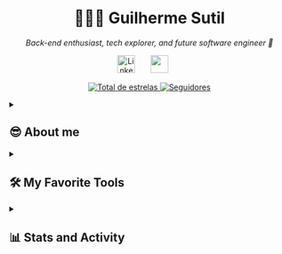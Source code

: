 <h1 align="center">👨🏻‍💻 Guilherme Sutil</h1>
<p align="center">
    <p align="center"><i>Back-end enthusiast, tech explorer, and future software engineer 🚀</i></p>
</p>

<!-- Social icons section -->
<p align="center">
  <a href="https://www.linkedin.com/in/guilherme-sutil-ferreira-5a3aa9189/"><img width="32px" alt="LinkedIn" title="LinkedIn" src="https://i.imgur.com/yRpa1dQ.png"/></a>
  &#8287;&#8287;&#8287;&#8287;&#8287;
  <!-- <a href="https://twitter.com/"><img width="32px" alt="Twitter" title="Twitter" src="https://i.imgur.com/AixJgnm.png"/></a>
  &#8287;&#8287;&#8287;&#8287;&#8287; -->
  <a href="https://discord.gg/fPrdqh3Zfu" alt="Discord" title="Dev Pro Tips Discord Server"><img width="32px" src="https://i.imgur.com/OViZO8J.png"/></a>
  &#8287;&#8287;&#8287;&#8287;&#8287;

</p>
<p align="center">
    <a href="https://github.com/SutilBR?tab=repositories&sort=stargazers">
        <img 
            alt="Total de estrelas" 
            title="Total de estrelas GitHub" 
            src="https://custom-icon-badges.demolab.com/github/stars/SutilBR?color=55960c&style=for-the-badge&labelColor=488207&logo=star&label=estrelas"
        />
    </a>
    <a href="https://github.com/SutilBR?tab=followers">
        <img 
            alt="Seguidores" 
            title="Me siga no GitHub" 
            src="https://custom-icon-badges.demolab.com/github/followers/SutilBR?color=236ad3&labelColor=1155ba&style=for-the-badge&logo=github&label=Seguidores&logoColor=white"
        />
    </a>
</p>


<details>
    <summary><h2>😎 About me</h2></summary>

<h3>🧑‍💻 Who am I</h3>
<ul>
  <li><strong>Name:</strong> Guilherme Sutil</li>
  <li><strong>Age:</strong> 21</li>
  <li><strong>Location:</strong> São Paulo, Brazil 🇧🇷</li>
  <li><strong>Current role:</strong> Administrative Assistant II (Stock Control)</li>
  <li><strong>Looking for:</strong> First opportunity in tech (already working on backend projects!)</li>
  <li><strong>Contact:</strong> g.sutil.f@outlook.com</li>
</ul>

<h3>🎓 Education</h3>
<ul>
<li><strong>B.Sc. in Software Engineering</strong><br>
Start: Jun 2024 – Expected graduation: Jun 2028</li>

<li><strong>Associate Degree in Systems Analysis and Development (ADS)</strong><br>
Start: Jan 2023 – Expected graduation: Dec 2025</li>

<li><strong>Associate Degree in Cyber Defense</strong><br>
Start: Jun 2024 – Expected graduation: Jun 2026</li>
</ul>

<h3>📚 Programming Courses</h3>
<ul>
    <li><strong>Cybersecurity Specialist</strong> – 22h · DIO (Digital Innovation One)</li>
    <li><strong>Python Fundamentals</strong> – 26h · DIO (Digital Innovation One)</li>
    <li><strong>Python Developer</strong> – 64h · DIO (Digital Innovation One)</li>
    <li><strong>Python Impressionador</strong> – 119h · Hashtag Treinamentos</li>
</ul>

<h3>🌍 Languages</h3>
<ul>
  <li>🇧🇷 Portuguese – Native</li>
  <li>🇺🇸 English – Intermediate (B1)</li>
</ul>

<h3>💡 Soft Skills</h3>
<ul>
  <li>Problem solving</li>
  <li>Teamwork</li>
  <li>Adaptability</li>
  <li>Continuous learning</li>
</ul>
</details>

<details> 
  <summary><h2>🛠️ My Favorite Tools</h2></summary>
  <!-- Some badges are from https://github.com/Ileriayo/markdown-badges -->

  <h3>👨‍💻 Programming and Markup Languages</h3>

  <p>
      <!-- <a href="https://github.com/search?q=user%3ASutilBR+language%3Acsharp"><img alt="C#" src="https://custom-icon-badges.demolab.com/badge/C%23-68217A.svg?logo=cs2&logoColor=white"></a> -->
      <a href="https://github.com/search?q=user%3ASutilBR+language%3Apython"><img alt="Python" src="https://img.shields.io/badge/Python-14354C.svg?logo=python&logoColor=white"></a>
      <a href="https://github.com/search?q=user%3ASutilBR+language%3Asql"><img alt="SQL" src="https://custom-icon-badges.demolab.com/badge/SQL-025E8C.svg?logo=database&logoColor=white"></a>
      <a href="https://github.com/search?q=user%3ASutilBR+language%3Ahtml"><img alt="HTML" src="https://img.shields.io/badge/HTML-E34F26.svg?logo=html5&logoColor=white"></a>
      <a href="https://github.com/search?q=user%3ASutilBR+language%3Acss"><img alt="CSS" src="https://img.shields.io/badge/CSS-1572B6.svg?logo=css3&logoColor=white"></a>
      <a href="https://github.com/search?q=user%3ASutilBR+language%3Ajavascript"><img alt="JavaScript" src="https://img.shields.io/badge/JavaScript-F7DF1E.svg?logo=javascript&logoColor=black"></a>
  </p>

  <h3>🧰 Frameworks and Libraries</h3>

  <p>
      <a href="#"><img alt="Flask" src="https://img.shields.io/badge/Flask-000000.svg?logo=flask&logoColor=white"></a>
      <a href="#"><img alt="NumPy" src="https://img.shields.io/badge/Numpy-013243.svg?logo=numpy&logoColor=white"></a>
      <a href="#"><img alt="Pandas" src="https://img.shields.io/badge/Pandas-150458.svg?logo=pandas&logoColor=white"></a>
      <a href="#"><img alt="Pytest" src="https://img.shields.io/badge/Pytest-0A9EDC.svg?logo=pytest&logoColor=white"></a>
      <a href="#"><img alt="Streamlit" src="https://img.shields.io/badge/Streamlit-FF4B4B.svg?logo=Streamlit&logoColor=white"></a>
      <a href="#"><img alt="SQLite" src="https://img.shields.io/badge/SQLite-003B57.svg?logo=sqlite&logoColor=white"></a>
      <a href="#"><img alt="Matplotlib" src="https://img.shields.io/badge/Matplotlib-11557C.svg?logo=plotly&logoColor=white"></a>
      <a href="#"><img alt="Plotly" src="https://img.shields.io/badge/Plotly-3F4F75.svg?logo=plotly&logoColor=white"></a>
      <a href="#"><img alt="Seaborn" src="https://img.shields.io/badge/Seaborn-5A9BD4.svg?logo=python&logoColor=white"></a>
  </p>

  <h3>🗄️ Databases and Cloud Hosting</h3>

  <p>
      <a href="#"><img alt="MongoDB" src ="https://img.shields.io/badge/MongoDB-4ea94b.svg?logo=mongodb&logoColor=white"></a>
      <a href="#"><img alt="Oracle" src ="https://img.shields.io/badge/Oracle-F00000.svg?logo=oracle&logoColor=white"></a>
      <a href="#"><img alt="SQLite" src ="https://img.shields.io/badge/SQLite-07405e.svg?logo=sqlite&logoColor=white"></a>
      <a href="#"><img alt="SQL Server" src="https://img.shields.io/badge/SQL%20Server-CC2927.svg?logo=microsoftsqlserver&logoColor=white"></a>
      <a href="#"><img alt="Vercel" src="https://img.shields.io/badge/Vercel-000000.svg?logo=vercel&logoColor=white"></a>
  </p>

  <h3>💻 Software and Tools</h3>

  <p>
      <a href="#"><img alt="Dbeaver" src="https://custom-icon-badges.demolab.com/badge/-Dbeaver-372923?logo=dbeaver-mono&logoColor=white"></a>
      <a href="#"><img alt="Discord" src="https://img.shields.io/badge/-Discord-5865F2.svg?logo=discord&logoColor=white"></a>
      <a href="#"><img alt="Git" src="https://img.shields.io/badge/Git-F05033.svg?logo=git&logoColor=white"></a>
      <a href="#"><img alt="GitHub Desktop" src="https://img.shields.io/badge/GitHub%20Desktop-8034A9.svg?logo=github&logoColor=white"></a>
      <a href="#"><img alt="Excel" src="https://img.shields.io/badge/Excel-34A853.svg?logo=google%20sheets&logoColor=white"></a>
      <a href="#"><img alt="Jupyter" src="https://img.shields.io/badge/Jupyter-F37626.svg?logo=Jupyter&logoColor=white"></a>
      <a href="#"><img alt="OBS Studio" src="https://img.shields.io/badge/-OBS-302E31?logo=obs-studio&logoColor=white"></a>
      <a href="#"><img alt="Postman" src="https://img.shields.io/badge/Postman-FF6C37?logo=postman&logoColor=white"></a>
      <a href="#"><img alt="Stack Overflow" src="https://img.shields.io/badge/-Stack%20Overflow-FE7A16?logo=stack-overflow&logoColor=white"></a>
      <a href="#"><img alt="Visual Studio Code" src="https://img.shields.io/badge/Visual%20Studio%20Code-0078d7.svg?logo=visual-studio-code&logoColor=white"></a>
  </p>
</details>

<details> 
  <summary><h2>📊 Stats and Activity</h2></summary>
<p>
  <img 
    align="left" 
    alt="GitHub Stats" 
    height="200" 
    style="padding-right: 10px;" 
    src="https://github-readme-stats.vercel.app/api?username=SutilBR&show_icons=true&theme=tokyonight&include_all_commits=true&locale" 
  />

<img 
      align="left" 
      alt="GitHub Stats" 
      height="200" 
      src="https://github-readme-stats.vercel.app/api/top-langs/?username=SutilBR&theme=tokyonight&layout=compact&custom_title=Most%20Used%20Languages&langs_count=9" 
  />
</details>

</p>
